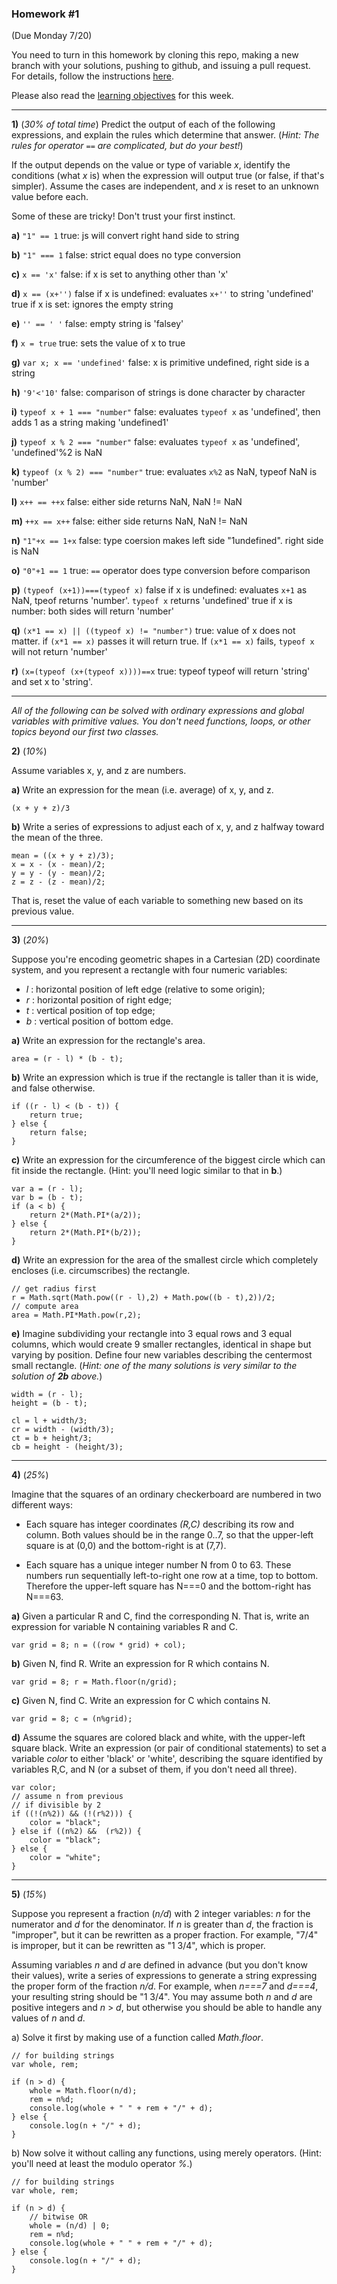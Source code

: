 ### Homework #1
(Due Monday 7/20)

You need to turn in this homework by cloning this repo, making a new branch with your solutions, pushing to github, and issuing a pull request.
For details, follow the instructions [here](http://portlandcodeschool.github.io/jse/2015/01/07/command-line-and-git-slides/#/14).

Please also read the [learning objectives](objectives.md) for this week.

---

**1)** (_30% of total time_)
Predict the output of each of the following expressions, and explain the rules which determine that answer.  (_Hint: The rules for operator `==` are complicated, but do your best!_)

If the output depends on the value or type of variable _x_, identify the conditions (what _x_ is) when the expression will output true (or false, if that's simpler).  Assume the cases are independent, and _x_ is reset to an unknown value before each.

Some of these are tricky!  Don't trust your first instinct.


**a)** `"1" == 1`
    true: js will convert right hand side to string

**b)** `"1" === 1`
    false: strict equal does no type conversion

**c)** `x == 'x'`
    false: if x is set to anything other than 'x'

**d)** `x == (x+'')`
    false if x is undefined: evaluates `x+''` to string 'undefined'
    true if x is set: ignores the empty string

**e)** `'' == ' '`
    false: empty string is 'falsey'

**f)** `x = true`
    true: sets the value of x to true

**g)** `var x; x == 'undefined'`
    false: x is primitive undefined, right side is a string

**h)** `'9'<'10'`
    false: comparison of strings is done character by character

**i)** `typeof x + 1 === "number"`
    false: evaluates `typeof x` as 'undefined', then adds 1 as a string making
    'undefined1'

**j)** `typeof x % 2 === "number"`
    false: evaluates `typeof x` as 'undefined', 'undefined'%2 is NaN

**k)** `typeof (x % 2) === "number"`
    true: evaluates `x%2` as NaN, typeof NaN is 'number'

**l)** `x++ == ++x`
    false: either side returns NaN, NaN != NaN

**m)** `++x == x++`
    false: either side returns NaN, NaN != NaN

**n)** `"1"+x == 1+x`
    false: type coersion makes left side "1undefined". right side is NaN

**o)** `"0"+1 == 1`
    true: `==` operator does type conversion before comparison

**p)** `(typeof (x+1))===(typeof x)`
    false if x is undefined: evaluates `x+1` as NaN, tpeof returns 'number'.
    `typeof x` returns 'undefined'
    true if x is number: both sides will return 'number'

**q)** `(x*1 == x) || ((typeof x) != "number")`
    true: value of x does not matter. if `(x*1 == x)` passes it will return
    true. If `(x*1 == x)` fails, `typeof x` will not return 'number'

**r)** `(x=(typeof (x+(typeof x))))==x`
    true: typeof typeof will return 'string' and set x to 'string'.

---

_All of the following can be solved with ordinary expressions and global variables with primitive values.  You don't need functions, loops, or other topics beyond our first two classes._

 **2)** (_10%_)

Assume variables x, y, and z are numbers.

**a)**
Write an expression for the mean (i.e. average) of x, y, and z.

    (x + y + z)/3

**b)**
Write a series of expressions to adjust each of x, y, and z halfway toward the mean of the three.

    mean = ((x + y + z)/3);
    x = x - (x - mean)/2;
    y = y - (y - mean)/2;
    z = z - (z - mean)/2;

That is, reset the value of each variable to something new based on its previous value.

---

**3)** (_20%_)

Suppose you're encoding geometric shapes in a Cartesian (2D) coordinate system, and you represent a rectangle with four numeric variables:

- _l_ : horizontal position of left edge (relative to some origin);
- _r_ : horizontal position of right edge;
- _t_ : vertical position of top edge;
- _b_ : vertical position of bottom edge.

**a)**
Write an expression for the rectangle's area.

    area = (r - l) * (b - t);

**b)**
Write an expression which is true if the rectangle is taller than it is wide, and false otherwise.

    if ((r - l) < (b - t)) {
        return true;
    } else {
        return false;
    }

**c)**
Write an expression for the circumference of the biggest circle which can fit inside the rectangle.  (Hint: you'll need logic similar to that in **b**.)

    var a = (r - l);
    var b = (b - t);
    if (a < b) {
        return 2*(Math.PI*(a/2));
    } else {
        return 2*(Math.PI*(b/2));
    }

**d)**
Write an expression for the area of the smallest circle which completely encloses (i.e. circumscribes) the rectangle.

    // get radius first
    r = Math.sqrt(Math.pow((r - l),2) + Math.pow((b - t),2))/2;
    // compute area
    area = Math.PI*Math.pow(r,2);

**e)**
Imagine subdividing your rectangle into 3 equal rows and 3 equal columns, which would create 9 smaller rectangles, identical in shape but varying by position.
Define four new variables describing the centermost small rectangle.
(_Hint: one of the many solutions is very similar to the solution of **2b** above._)

    width = (r - l);
    height = (b - t);

    cl = l + width/3;
    cr = width - (width/3);
    ct = b + height/3;
    cb = height - (height/3);

---

**4)** (_25%_)

Imagine that the squares of an ordinary checkerboard are numbered in two different ways:

* Each square has integer coordinates _(R,C)_ describing its row and column.  Both values should be in the range 0..7, so that the upper-left square is at (0,0) and the bottom-right is at (7,7).

* Each square has a unique integer number N from 0 to 63.  These numbers run sequentially left-to-right one row at a time, top to bottom.  Therefore the upper-left square has N===0 and the bottom-right has N===63.

**a)**  Given a particular R and C, find the corresponding N.  That is, write an expression for variable N containing variables R and C.
    
    var grid = 8; n = ((row * grid) + col);

**b)**  Given N, find R.  Write an expression for R which contains N.

    var grid = 8; r = Math.floor(n/grid);

**c)**  Given N, find C.  Write an expression for C which contains N.

    var grid = 8; c = (n%grid);

**d)**  Assume the squares are colored black and white, with the upper-left square black.
Write an expression (or pair of conditional statements) to set a variable _color_ to either 'black' or 'white', describing the square identified by variables R,C, and N (or a subset of them, if you don't need all three).

    var color;
    // assume n from previous
    // if divisible by 2
    if ((!(n%2)) && (!(r%2))) {
        color = "black";
    } else if ((n%2) &&  (r%2)) {
        color = "black";
    } else {
        color = "white";
    }

---

**5)** (_15%_)

Suppose you represent a fraction (_n/d_) with 2 integer variables: _n_ for the numerator and _d_ for the denominator.
If _n_ is greater than _d_, the fraction is "improper", but it can be rewritten as a proper fraction.  For example, "7/4" is improper, but it can be rewritten as "1 3/4", which is proper.

Assuming variables _n_ and _d_ are defined in advance (but you don't know their values), write a series of expressions to generate a string expressing the proper form of the fraction _n/d_.  For example, when _n===7_ and _d===4_, your resulting string should be "1 3/4".  You may assume both _n_ and _d_ are positive integers and _n_ > _d_, but otherwise you should be able to handle any values of _n_ and _d_.

a) Solve it first by making use of a function called _Math.floor_.

    // for building strings
    var whole, rem;

    if (n > d) {
        whole = Math.floor(n/d);
        rem = n%d;
        console.log(whole + " " + rem + "/" + d);
    } else {
        console.log(n + "/" + d);
    }

b) Now solve it without calling any functions, using merely operators.  (Hint: you'll need at least the modulo operator _%_.)

    // for building strings
    var whole, rem;

    if (n > d) {
        // bitwise OR
        whole = (n/d) | 0;
        rem = n%d;
        console.log(whole + " " + rem + "/" + d);
    } else {
        console.log(n + "/" + d);
    }
